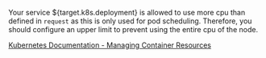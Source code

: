 Your service ${target.k8s.deployment} is allowed to use more cpu than defined in
```request``` as this is only used for pod scheduling. Therefore, you should configure an
upper limit to prevent using the entire cpu of the node.

[Kubernetes Documentation - Managing Container Resources](https://kubernetes.io/docs/concepts/configuration/manage-resources-containers/)
